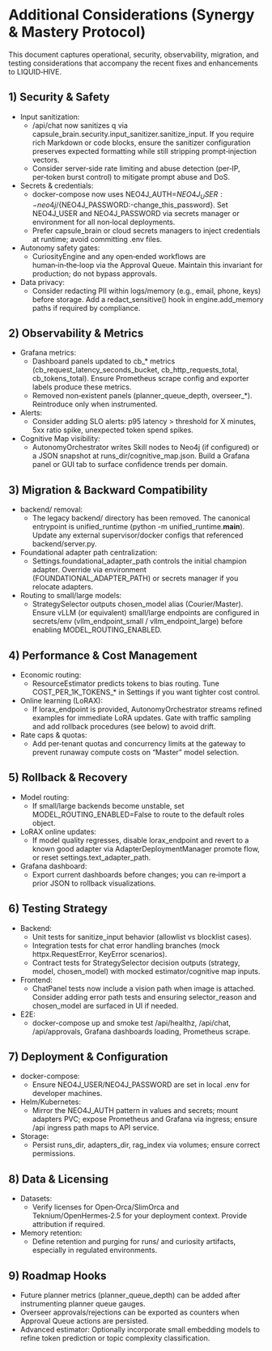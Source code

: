 # Additional Considerations (Synergy & Mastery Protocol)

This document captures operational, security, observability, migration, and testing considerations that accompany the recent fixes and enhancements to LIQUID‑HIVE.

## 1) Security & Safety
- Input sanitization:
  - /api/chat now sanitizes q via capsule_brain.security.input_sanitizer.sanitize_input. If you require rich Markdown or code blocks, ensure the sanitizer configuration preserves expected formatting while still stripping prompt‑injection vectors.
  - Consider server‑side rate limiting and abuse detection (per‑IP, per‑token burst control) to mitigate prompt abuse and DoS.
- Secrets & credentials:
  - docker-compose now uses NEO4J_AUTH=${NEO4J_USER:-neo4j}/${NEO4J_PASSWORD:-change_this_password}. Set NEO4J_USER and NEO4J_PASSWORD via secrets manager or environment for all non‑local deployments.
  - Prefer capsule_brain or cloud secrets managers to inject credentials at runtime; avoid committing .env files.
- Autonomy safety gates:
  - CuriosityEngine and any open‑ended workflows are human‑in‑the‑loop via the Approval Queue. Maintain this invariant for production; do not bypass approvals.
- Data privacy:
  - Consider redacting PII within logs/memory (e.g., email, phone, keys) before storage. Add a redact_sensitive() hook in engine.add_memory paths if required by compliance.

## 2) Observability & Metrics
- Grafana metrics:
  - Dashboard panels updated to cb_* metrics (cb_request_latency_seconds_bucket, cb_http_requests_total, cb_tokens_total). Ensure Prometheus scrape config and exporter labels produce these metrics.
  - Removed non‑existent panels (planner_queue_depth, overseer_*). Reintroduce only when instrumented.
- Alerts:
  - Consider adding SLO alerts: p95 latency > threshold for X minutes, 5xx ratio spike, unexpected token spend spikes.
- Cognitive Map visibility:
  - AutonomyOrchestrator writes Skill nodes to Neo4j (if configured) or a JSON snapshot at runs_dir/cognitive_map.json. Build a Grafana panel or GUI tab to surface confidence trends per domain.

## 3) Migration & Backward Compatibility
- backend/ removal:
  - The legacy backend/ directory has been removed. The canonical entrypoint is unified_runtime (python -m unified_runtime.__main__). Update any external supervisor/docker configs that referenced backend/server.py.
- Foundational adapter path centralization:
  - Settings.foundational_adapter_path controls the initial champion adapter. Override via environment (FOUNDATIONAL_ADAPTER_PATH) or secrets manager if you relocate adapters.
- Routing to small/large models:
  - StrategySelector outputs chosen_model alias (Courier/Master). Ensure vLLM (or equivalent) small/large endpoints are configured in secrets/env (vllm_endpoint_small / vllm_endpoint_large) before enabling MODEL_ROUTING_ENABLED.

## 4) Performance & Cost Management
- Economic routing:
  - ResourceEstimator predicts tokens to bias routing. Tune COST_PER_1K_TOKENS_* in Settings if you want tighter cost control.
- Online learning (LoRAX):
  - If lorax_endpoint is provided, AutonomyOrchestrator streams refined examples for immediate LoRA updates. Gate with traffic sampling and add rollback procedures (see below) to avoid drift.
- Rate caps & quotas:
  - Add per‑tenant quotas and concurrency limits at the gateway to prevent runaway compute costs on “Master” model selection.

## 5) Rollback & Recovery
- Model routing:
  - If small/large backends become unstable, set MODEL_ROUTING_ENABLED=False to route to the default roles object.
- LoRAX online updates:
  - If model quality regresses, disable lorax_endpoint and revert to a known good adapter via AdapterDeploymentManager promote flow, or reset settings.text_adapter_path.
- Grafana dashboard:
  - Export current dashboards before changes; you can re‑import a prior JSON to rollback visualizations.

## 6) Testing Strategy
- Backend:
  - Unit tests for sanitize_input behavior (allowlist vs blocklist cases).
  - Integration tests for chat error handling branches (mock httpx.RequestError, KeyError scenarios).
  - Contract tests for StrategySelector decision outputs (strategy, model, chosen_model) with mocked estimator/cognitive map inputs.
- Frontend:
  - ChatPanel tests now include a vision path when image is attached. Consider adding error path tests and ensuring selector_reason and chosen_model are surfaced in UI if needed.
- E2E:
  - docker-compose up and smoke test /api/healthz, /api/chat, /api/approvals, Grafana dashboards loading, Prometheus scrape.

## 7) Deployment & Configuration
- docker-compose:
  - Ensure NEO4J_USER/NEO4J_PASSWORD are set in local .env for developer machines.
- Helm/Kubernetes:
  - Mirror the NEO4J_AUTH pattern in values and secrets; mount adapters PVC; expose Prometheus and Grafana via ingress; ensure /api ingress path maps to API service.
- Storage:
  - Persist runs_dir, adapters_dir, rag_index via volumes; ensure correct permissions.

## 8) Data & Licensing
- Datasets:
  - Verify licenses for Open‑Orca/SlimOrca and Teknium/OpenHermes‑2.5 for your deployment context. Provide attribution if required.
- Memory retention:
  - Define retention and purging for runs/ and curiosity artifacts, especially in regulated environments.

## 9) Roadmap Hooks
- Future planner metrics (planner_queue_depth) can be added after instrumenting planner queue gauges.
- Overseer approvals/rejections can be exported as counters when Approval Queue actions are persisted.
- Advanced estimator: Optionally incorporate small embedding models to refine token prediction or topic complexity classification.